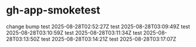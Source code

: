 # gh-app-smoketest
change
bump
test 2025-08-28T02:52:27Z
test 2025-08-28T03:09:49Z
test 2025-08-28T03:10:59Z
test 2025-08-28T03:11:34Z
test 2025-08-28T03:13:50Z
test 2025-08-28T03:14:21Z
test 2025-08-28T03:17:07Z
